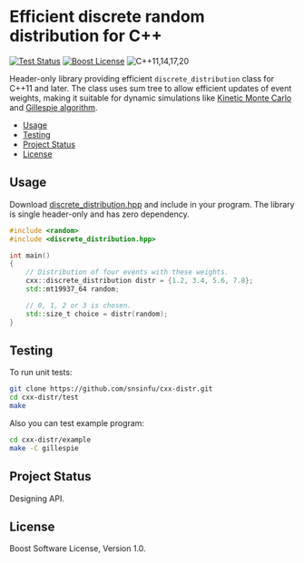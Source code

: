 # Efficient discrete random distribution for C++

[![Test Status][test-badge]][test-url]
[![Boost License][license-badge]](LICENSE.txt)
![C++11,14,17,20][cxx-badge]

Header-only library providing efficient `discrete_distribution` class for
C++11 and later. The class uses sum tree to allow efficient updates of event
weights, making it suitable for dynamic simulations like [Kinetic Monte
Carlo][kmc] and [Gillespie algorithm][gillespie].

[kmc]: https://en.wikipedia.org/wiki/Kinetic_Monte_Carlo
[gillespie]: https://en.wikipedia.org/wiki/Gillespie_algorithm

[test-badge]: https://github.com/snsinfu/cxx-distr/workflows/test/badge.svg
[test-url]: https://github.com/snsinfu/cxx-distr/actions?query=workflow%3Atest
[cxx-badge]: https://img.shields.io/badge/C%2B%2B-11%2F14%2F17%2F20-orange.svg
[license-badge]: https://img.shields.io/badge/license-Boost-blue.svg

- [Usage](#usage)
- [Testing](#testing)
- [Project Status](#project-status)
- [License](#license)


## Usage

Download [discrete_distribution.hpp][hpp] and include in your program. The
library is single header-only and has zero dependency.

```c++
#include <random>
#include <discrete_distribution.hpp>

int main()
{
    // Distribution of four events with these weights.
    cxx::discrete_distribution distr = {1.2, 3.4, 5.6, 7.8};
    std::mt19937_64 random;

    // 0, 1, 2 or 3 is chosen.
    std::size_t choice = distr(random);
}
```

[hpp]: https://github.com/snsinfu/cxx-distr/raw/master/include/discrete_distribution.hpp


## Testing

To run unit tests:

```sh
git clone https://github.com/snsinfu/cxx-distr.git
cd cxx-distr/test
make
```

Also you can test example program:

```sh
cd cxx-distr/example
make -C gillespie
```


## Project Status

Designing API.


## License

Boost Software License, Version 1.0.
